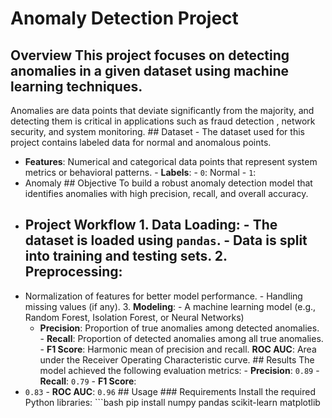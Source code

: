 # Anomaly Detection Project 
## Overview This project focuses on detecting anomalies in a given dataset using machine learning techniques.
Anomalies are data points that deviate significantly from the majority, and detecting them is critical in applications such as fraud detection
, network security, and system monitoring. ## Dataset - The dataset used for this project contains labeled data for normal and anomalous points.
- **Features**: Numerical and categorical data points that represent system metrics or behavioral patterns. - **Labels**: - `0`: Normal - `1`:
-  Anomaly ## Objective To build a robust anomaly detection model that identifies anomalies with high precision, recall, and overall accuracy.
-   ## Project Workflow 1. **Data Loading**: - The dataset is loaded using `pandas`. - Data is split into training and testing sets. 2. **Preprocessing**:
- Normalization of features for better model performance. - Handling missing values (if any). 3. **Modeling**: - A machine learning model (e.g., Random Forest, Isolation Forest, or Neural Networks)
  - **Precision**: Proportion of true anomalies among detected anomalies. - **Recall**: Proportion of detected anomalies among all true anomalies. - **F1 Score**: Harmonic mean of precision and recall.
 **ROC AUC**: Area under the Receiver Operating Characteristic curve. ## Results The model achieved the following evaluation metrics: - **Precision**: `0.89` - **Recall**: `0.79` - **F1 Score**:
-  `0.83` - **ROC AUC**: `0.96` ## Usage ### Requirements Install the required Python libraries: ```bash pip install numpy pandas scikit-learn matplotlib
